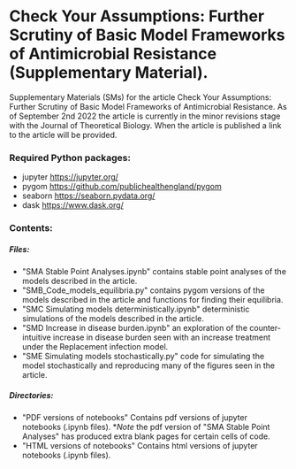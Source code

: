 # Check Your Assumptions: Further Scrutiny of Basic Model Frameworks of Antimicrobial Resistance (Supplementary Material).
Supplementary Materials (SMs) for the article Check Your Assumptions: Further Scrutiny of Basic Model Frameworks of Antimicrobial Resistance. As of September 2nd 2022 the article is currently in the minor revisions stage with the Journal of Theoretical Biology.  When the article is published a link to the article will be provided.

### Required Python packages:
* jupyter https://jupyter.org/
* pygom https://github.com/publichealthengland/pygom
* seaborn https://seaborn.pydata.org/
* dask https://www.dask.org/

### Contents:
##### Files:
* "SMA Stable Point Analyses.ipynb" contains stable point analyses of the models described in the article.
* "SMB_Code_models_equilibria.py" contains pygom versions of the models described in the article and functions for finding their equilibria.
* "SMC Simulating models deterministically.ipynb" deterministic simulations of the models described in the article.
* "SMD Increase in disease burden.ipynb" an exploration of the counter-intuitive increase in disease burden seen with an increase treatment under the Replacement infection model.
* "SME Simulating models stochastically.py" code for simulating the model stochastically and reproducing many of the figures seen in the article.

##### Directories:
* "PDF versions of notebooks" Contains pdf versions of jupyter notebooks (.ipynb files). **Note* the pdf version of "SMA Stable Point Analyses" has produced extra blank pages for certain cells of code.
* "HTML versions of notebooks" Contains html versions of jupyter notebooks (.ipynb files).




